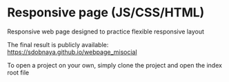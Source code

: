 # Responsive page (JS/CSS/HTML)

Responsive web page designed to practice flexible responsive layout

The final result is publicly available:
https://sdobnaya.github.io/webpage_misocial

To open a project on your own, simply clone the project and open the index root file
